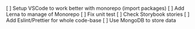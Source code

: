 [ ] Setup VSCode to work better with monorepo (import packages)
[ ] Add Lerna to manage of Monorepo
[ ] Fix unit test
[ ] Check Storybook stories
[ ] Add Eslint/Prettier for whole code-base
[ ] Use MongoDB to store data